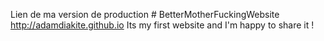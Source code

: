 Lien de ma version de production # BetterMotherFuckingWebsite http://adamdiakite.github.io
Its my first website and I'm happy to share it ! 

